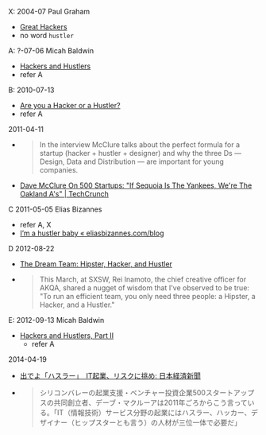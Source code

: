 
X: 2004-07 Paul Graham
- [Great Hackers](http://www.paulgraham.com/gh.html)
- no word `hustler`

A: ?-07-06 Micah Baldwin
- [Hackers and Hustlers](http://archive.learntoduck.net/micah/hackers-hustlers/)
- refer A

B: 2010-07-13
- [Are you a Hacker or a Hustler?](https://everwas.com/2010/07/are-you-a-hacker-or-a-hustler/)
- refer A

2011-04-11
- > In the interview McClure talks about the perfect formula for a startup (hacker + hustler + designer) and why the three Ds — Design, Data and Distribution — are important for young companies.
- [Dave McClure On 500 Startups: "If Sequoia Is The Yankees, We're The Oakland A's" | TechCrunch](https://techcrunch.com/2011/04/10/dave-mcclure-on-500-startups-if-sequoia-is-the-yankees-were-the-oakland-as/)

C 2011-05-05 Elias Bizannes
- refer A, X
- [I’m a hustler baby « eliasbizannes.com/blog](http://eliasbizannes.com/blog/2011/05/im-a-hustler-baby/)

D 2012-08-22
- [The Dream Team: Hipster, Hacker, and Hustler](https://www.forbes.com/sites/andyellwood/2012/08/22/the-dream-team-hipster-hacker-and-hustler/?sh=59d08f442c85)
- > This March, at SXSW, Rei Inamoto, the chief creative officer for AKQA, shared a nugget of wisdom that I've observed to be true: "To run an efficient team, you only need three people: a Hipster, a Hacker, and a Hustler."

E: 2012-09-13 Micah Baldwin
- [Hackers and Hustlers, Part II](http://learntoduck.net/hackers-and-hustlers)
    - refer A

2014-04-19
- [出でよ「ハスラー」　IT起業、リスクに挑め: 日本経済新聞](https://www.nikkei.com/article/DGXNZO69950670W4A410C1X12000/?fbclid=IwAR0dR_QKNMRAx7_nK9S7XFaniOfWYcjE9eH5WkiI7qSyDwBAyQe5Xv5NtT4)
- > シリコンバレーの起業支援・ベンチャー投資企業500スタートアップスの共同創立者、デーブ・マクルーアは2011年ごろからこう言っている。「IT（情報技術）サービス分野の起業にはハスラー、ハッカー、デザイナー（ヒップスターとも言う）の人材が三位一体で必要だ」
